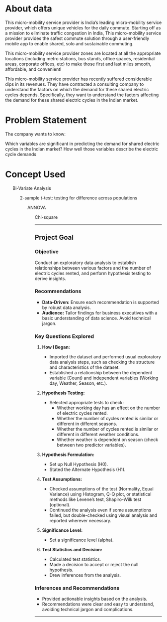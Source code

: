 <h1>About data</h1>

This micro-mobility service provider is India’s leading micro-mobility service provider, which offers unique vehicles for the daily commute. Starting off as a mission to eliminate traffic congestion in India, This micro-mobility service provider provides the safest commute solution through a user-friendly mobile app to enable shared, solo and sustainable commuting.

This micro-mobility service provider zones are located at all the appropriate locations (including metro stations, bus stands, office spaces, residential areas, corporate offices, etc) to make those first and last miles smooth, affordable, and convenient!

This micro-mobility service provider has recently suffered considerable dips in its revenues. They have contracted a consulting company to understand the factors on which the demand for these shared electric cycles depends. Specifically, they want to understand the factors affecting the demand for these shared electric cycles in the Indian market.

<h1>Problem Statement</h1>
The company wants to know:

Which variables are significant in predicting the demand for shared electric cycles in the Indian market?
How well those variables describe the electric cycle demands

<h1>Concept Used</h1>

<ul>Bi-Variate Analysis
<ul>2-sample t-test: testing for difference across populations
<ul>ANNOVA
<ul>Chi-square

---

## Project Goal

### Objective

Conduct an exploratory data analysis to establish relationships between various factors and the number of electric cycles rented, and perform hypothesis testing to derive insights.

### Recommendations

- **Data-Driven:** Ensure each recommendation is supported by robust data analysis.
- **Audience:** Tailor findings for business executives with a basic understanding of data science. Avoid technical jargon.

### Key Questions Explored

1. **How I Began:**

   - Imported the dataset and performed usual exploratory data analysis steps, such as checking the structure and characteristics of the dataset.
   - Established a relationship between the dependent variable (Count) and independent variables (Working day, Weather, Season, etc.).

2. **Hypothesis Testing:**

   - Selected appropriate tests to check:
     - Whether working day has an effect on the number of electric cycles rented.
     - Whether the number of cycles rented is similar or different in different seasons.
     - Whether the number of cycles rented is similar or different in different weather conditions.
     - Whether weather is dependent on season (check between two predictor variables).

3. **Hypothesis Formulation:**

   - Set up Null Hypothesis (H0).
   - Stated the Alternate Hypothesis (H1).

4. **Test Assumptions:**

   - Checked assumptions of the test (Normality, Equal Variance) using Histogram, Q-Q plot, or statistical methods like Levene’s test, Shapiro-Wilk test (optional).
   - Continued the analysis even if some assumptions failed, but double-checked using visual analysis and reported wherever necessary.

5. **Significance Level:**

   - Set a significance level (alpha).

6. **Test Statistics and Decision:**
   - Calculated test statistics.
   - Made a decision to accept or reject the null hypothesis.
   - Drew inferences from the analysis.

### Inferences and Recommendations

- Provided actionable insights based on the analysis.
- Recommendations were clear and easy to understand, avoiding technical jargon and complications.

---
